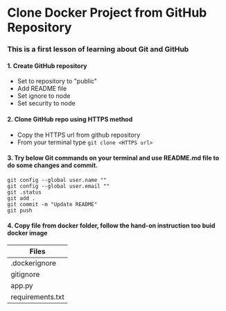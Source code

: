 # Clone Docker Project from GitHub Repository

### This is a first lesson of learning about Git and GitHub

#### 1. Create GitHub repository
  - Set to repository to "public"
  - Add README file
  - Set ignore to node
  - Set security to node

#### 2. Clone GitHub repo using HTTPS method
  - Copy the HTTPS url from github repository
  - From your terminal type ```git clone <HTTPS url>```

#### 3. Try below Git commands on your terminal and use README.md file to do some changes and commit.
  ```
  git config --global user.name ""
  git config --global user.email ""
  git .status
  git add .
  git commit -m "Update README"
  git push
  ```

#### 4. Copy file from docker folder, follow the hand-on instruction too buid docker image
  |Files|
  |------|
  | .dockerignore|
  | gitignore|
  | app.py|
  | requirements.txt|
